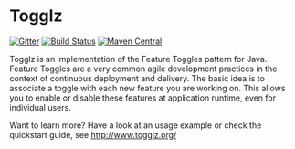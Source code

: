 # Togglz
[![Gitter](https://badges.gitter.im/togglz/togglz.svg)](https://gitter.im/togglz/togglz)
[![Build Status](https://travis-ci.org/togglz/togglz.svg?branch=master)](https://travis-ci.org/togglz/togglz)
[![Maven Central](https://img.shields.io/maven-central/v/org.togglz/togglz-core.svg)]()

 Togglz is an implementation of the Feature Toggles pattern for Java. Feature Toggles are a very common agile development practices in the context of continuous deployment and delivery. The basic idea is to associate a toggle with each new feature you are working on. This allows you to enable or disable these features at application runtime, even for individual users.

 Want to learn more? Have a look at an usage example or check the quickstart guide, see http://www.togglz.org/
 
